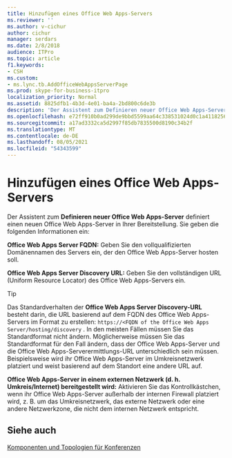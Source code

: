 ```yaml
---
title: Hinzufügen eines Office Web Apps-Servers
ms.reviewer: ''
ms.author: v-cichur
author: cichur
manager: serdars
ms.date: 2/8/2018
audience: ITPro
ms.topic: article
f1.keywords:
- CSH
ms.custom:
- ms.lync.tb.AddOfficeWebAppsServerPage
ms.prod: skype-for-business-itpro
localization_priority: Normal
ms.assetid: 8825dfb1-4b3d-4e01-ba4a-2bd800c6de3b
description: 'Der Assistent zum Definieren neuer Office Web Apps-Server definiert einen neuen Office Web Apps-Server in Ihrer Bereitstellung. Sie geben die folgenden Informationen ein:'
ms.openlocfilehash: e72ff910b0ad299de9bbd5599aa64c338531024d0c1a41182567a67c8373ec3d
ms.sourcegitcommit: a17ad3332ca5d2997f85db7835500d8190c34b2f
ms.translationtype: MT
ms.contentlocale: de-DE
ms.lasthandoff: 08/05/2021
ms.locfileid: "54343599"
---
```

# <a name="add-office-web-apps-server"></a>Hinzufügen eines Office Web Apps-Servers

Der Assistent zum **Definieren neuer Office Web Apps-Server** definiert einen neuen Office Web Apps-Server in Ihrer Bereitstellung. Sie geben die folgenden Informationen ein:

 **Office Web Apps Server FQDN:** Geben Sie den vollqualifizierten Domänennamen des Servers ein, der den Office Web Apps-Server hosten soll.

 **Office Web Apps Server Discovery URL:** Geben Sie den vollständigen URL (Uniform Resource Locator) des Office Web Apps-Servers ein.

> [!TIP]
> Das Standardverhalten der **Office Web Apps Server Discovery-URL** besteht darin, die URL basierend auf dem FQDN des Office Web Apps-Servers im Format zu erstellen: `https://<FQDN of the Office Web Apps Server/hosting/discovery` . In den meisten Fällen müssen Sie das Standardformat nicht ändern. Möglicherweise müssen Sie das Standardformat für den Fall ändern, dass der Office Web Apps-Server und die Office Web Apps-Serverermittlungs-URL unterschiedlich sein müssen. Beispielsweise wird ihr Office Web Apps-Server im Umkreisnetzwerk platziert und weist basierend auf dem Standort eine andere URL auf.

 **Office Web Apps-Server in einem externen Netzwerk (d. h. Umkreis/Internet) bereitgestellt wird:** Aktivieren Sie das Kontrollkästchen, wenn ihr Office Web Apps-Server außerhalb der internen Firewall platziert wird, z. B. um das Umkreisnetzwerk, das externe Netzwerk oder eine andere Netzwerkzone, die nicht dem internen Netzwerk entspricht.

## <a name="see-also"></a>Siehe auch

[Komponenten und Topologien für Konferenzen](/previous-versions/office/lync-server-2013/lync-server-2013-components-and-topologies-for-conferencing)